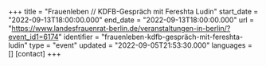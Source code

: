 +++
title = "Frauenleben // KDFB-Gespräch mit Fereshta Ludin"
start_date = "2022-09-13T18:00:00.000"
end_date = "2022-09-13T18:00:00.000"
url = "https://www.landesfrauenrat-berlin.de/veranstaltungen-in-berlin/?event_id1=6174"
identifier = "frauenleben-kdfb-gespräch-mit-fereshta-ludin"
type = "event"
updated = "2022-09-05T21:53:30.000"
languages = []
[contact]
+++
